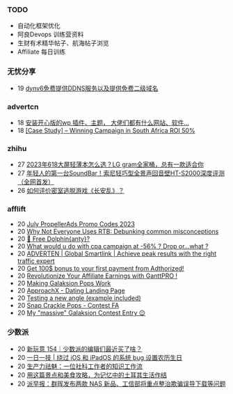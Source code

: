 ### TODO
-  自动化框架优化
-  阿良Devops 训练营资料
-  生财有术精华帖子、航海帖子浏览
-  Affiliate 每日训练

### 无忧分享
<!-- ruyo:START -->
-  19 [dynv6免费提供DDNS服务以及提供免费二级域名](https://51.ruyo.net/18430.html)<!-- ruyo:END -->

### advertcn
<!-- advertcn:START -->
-  18 [安装开心版的wp 插件、主题， 大佬们都有什么网站、软件...](https://www.advertcn.com/forum.php?mod=viewthread&tid=111253)
-  18 [[Case Study] – Winning Campaign in South Africa ROI 50%](https://www.advertcn.com/forum.php?mod=viewthread&tid=111251)<!-- advertcn:END -->

### zhihu
<!-- zhihu:START -->
-  27 [2023年618大屏轻薄本怎么选？LG gram全家桶，总有一款适合你](http://zhuanlan.zhihu.com/p/632641888?utm_campaign=rss&utm_medium=rss&utm_source=rss&utm_content=title)
-  27 [年轻人的第一台SoundBar！索尼轻巧型全景声回音壁HT-S2000深度评测（全网首发）](http://zhuanlan.zhihu.com/p/630990296?utm_campaign=rss&utm_medium=rss&utm_source=rss&utm_content=title)
-  26 [如何评价密室逃脱游戏《长安乱》？](http://www.zhihu.com/question/563950552/answer/3045961312?utm_campaign=rss&utm_medium=rss&utm_source=rss&utm_content=title)<!-- zhihu:END -->

### afflift
<!-- afflift:START -->
-  20 [July PropellerAds Promo Codes 2023](https://afflift.com/f/threads/july-propellerads-promo-codes-2023.11242/)
-  20 [Why Not Everyone Uses RTB: Debunking common misconceptions](https://afflift.com/f/threads/why-not-everyone-uses-rtb-debunking-common-misconceptions.11321/)
-  20 [🎁 Free Dolphin{anty}?](https://afflift.com/f/threads/%F0%9F%8E%81-free-dolphin-anty.11272/)
-  20 [What would u do with cpa campaign at -56% ? Drop or...what ?](https://afflift.com/f/threads/what-would-u-do-with-cpa-campaign-at-56-drop-or-what.11310/)
-  20 [ADVERTEN | Global Smartlink | Achieve peak results with the right traffic expert](https://afflift.com/f/threads/adverten-global-smartlink-achieve-peak-results-with-the-right-traffic-expert.7526/)
-  20 [Get 100$ bonus to your first payment from Adthorized!](https://afflift.com/f/threads/get-100-bonus-to-your-first-payment-from-adthorized.11320/)
-  20 [Revolutionize Your Affiliate Earnings with GanttPRO !](https://afflift.com/f/threads/revolutionize-your-affiliate-earnings-with-ganttpro.10556/)
-  20 [Making Galaksion Pops Work](https://afflift.com/f/threads/making-galaksion-pops-work.11319/)
-  20 [ApproachX - Dating Landing Page](https://afflift.com/f/threads/approachx-dating-landing-page.10994/)
-  20 [Testing a new angle &lpar;example included&rpar;](https://afflift.com/f/threads/testing-a-new-angle-example-included.11316/)
-  20 [Snap Crackle Pops - Contest FA](https://afflift.com/f/threads/snap-crackle-pops-contest-fa.11235/)
-  20 [My &quot;massive&quot; Galaksion Contest Entry 😉](https://afflift.com/f/threads/my-massive-galaksion-contest-entry-%F0%9F%98%89.11287/)<!-- afflift:END -->

### 少数派
<!-- sspai:START -->
-  20 [新玩意 154｜少数派的编辑们最近买了啥？](https://sspai.com/post/81329)
-  20 [一日一技 | 绕过 iOS 和 iPadOS 的系统 bug 设置农历生日](https://sspai.com/post/81239)
-  20 [生产力祛魅：一位社科工作者的知识工作流](https://sspai.com/post/80962)
-  20 [用这篇景点和美食攻略，为记忆中的土耳其生活作结](https://sspai.com/post/81040)
-  20 [派早报：群晖发布两款 NAS 新品、工信部将重点整治欺骗误导下载等问题](https://sspai.com/post/81312)<!-- sspai:END -->
